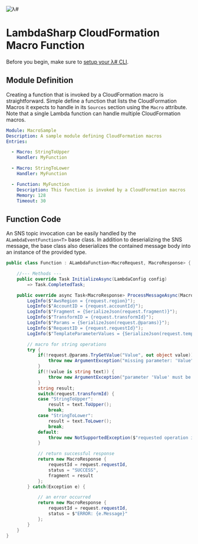 ![λ#](../../Docs/LambdaSharp_v2_small.png)

# LambdaSharp CloudFormation Macro Function

Before you begin, make sure to [setup your λ# CLI](../../Docs/).

## Module Definition

Creating a function that is invoked by a CloudFormation macro is straightforward. Simple define a function that lists the CloudFormation Macros it expects to handle in its `Sources` section using the `Macro` attribute. Note that a single Lambda function can handle multiple CloudFormation macros.

```yaml
Module: MacroSample
Description: A sample module defining CloudFormation macros
Entries:

  - Macro: StringToUpper
    Handler: MyFunction

  - Macro: StringToLower
    Handler: MyFunction

  - Function: MyFunction
    Description: This function is invoked by a CloudFormation macros
    Memory: 128
    Timeout: 30
```

## Function Code

An SNS topic invocation can be easily handled by the `ALambdaEventFunction<T>` base class. In addition to deserializing the SNS message, the base class also deserializes the contained message body into an instance of the provided type.

```csharp
public class Function : ALambdaFunction<MacroRequest, MacroResponse> {

    //--- Methods ---
    public override Task InitializeAsync(LambdaConfig config)
        => Task.CompletedTask;

    public override async Task<MacroResponse> ProcessMessageAsync(MacroRequest request, ILambdaContext context) {
        LogInfo($"AwsRegion = {request.region}");
        LogInfo($"AccountID = {request.accountId}");
        LogInfo($"Fragment = {SerializeJson(request.fragment)}");
        LogInfo($"TransformID = {request.transformId}");
        LogInfo($"Params = {SerializeJson(request.@params)}");
        LogInfo($"RequestID = {request.requestId}");
        LogInfo($"TemplateParameterValues = {SerializeJson(request.templateParameterValues)}");

        // macro for string operations
        try {
            if(!request.@params.TryGetValue("Value", out object value)) {
                throw new ArgumentException("missing parameter: 'Value");
            }
            if(!(value is string text)) {
                throw new ArgumentException("parameter 'Value' must be a string");
            }
            string result;
            switch(request.transformId) {
            case "StringToUpper":
                result = text.ToUpper();
                break;
            case "StringToLower":
                result = text.ToLower();
                break;
            default:
                throw new NotSupportedException($"requested operation is not supported: '{request.transformId}'");
            }

            // return successful response
            return new MacroResponse {
                requestId = request.requestId,
                status = "SUCCESS",
                fragment = result
            };
        } catch(Exception e) {

            // an error occurred
            return new MacroResponse {
                requestId = request.requestId,
                status = $"ERROR: {e.Message}"
            };
        }
    }
}
```
